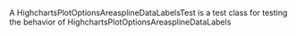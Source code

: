 A HighchartsPlotOptionsAreasplineDataLabelsTest is a test class for testing the behavior of HighchartsPlotOptionsAreasplineDataLabels